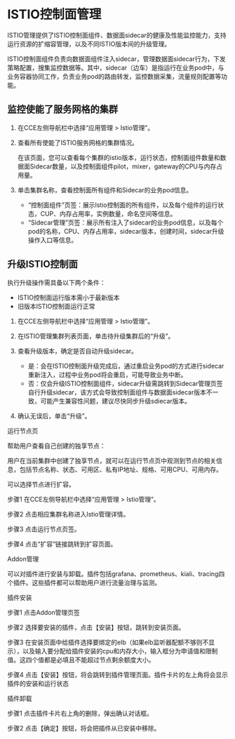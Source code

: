 # ISTIO控制面管理<a name="cce_01_0199"></a>

ISTIO管理提供了ISTIO控制面组件、数据面sidecar的健康及性能监控能力，支持运行资源的扩缩容管理，以及不同ISTIO版本间的升级管理。

ISTIO控制面组件负责向数据面组件注入sidecar，管理数据面sidecar行为，下发策略配置，搜集监控数据等。其中，sidecar（边车）是指运行在业务pod中，与业务容器协同工作，负责业务pod的路由转发，监控数据采集，流量规则配置等功能。

## 监控使能了服务网格的集群<a name="section14496161019566"></a>

1.  在CCE左侧导航栏中选择“应用管理 \> Istio管理”。
2.  查看所有使能了ISTIO服务网格的集群情况。

    在该页面，您可以查看每个集群的istio版本，运行状态，控制面组件数量和数据面Sidecar数量，以及控制面组件pilot，mixer，gateway的CPU与内存占用量。

3.  单击集群名称，查看控制面所有组件和Sidecar的业务pod信息。
    -   “控制面组件”页签：展示Istio控制面的所有组件，以及每个组件的运行状态，CUP、内存占用率，实例数量，命名空间等信息。
    -   “Sidecar管理”页签：展示所有注入了sidecar的业务pod信息，以及每个pod的名称，CPU、内存占用率，sidecar版本，创建时间，sidecar升级操作入口等信息。


## 升级ISTIO控制面<a name="section16367531115016"></a>

执行升级操作需具备以下两个条件：

-   ISTIO控制面运行版本需小于最新版本
-   旧版本ISTIO控制面运行正常

1.  在CCE左侧导航栏中选择“应用管理 \> Istio管理”。
2.  在ISTIO管理集群列表页面，单击待升级集群后的“升级”。
3.  查看升级版本，确定是否自动升级sidecar。
    -   是：会在ISTIO控制面升级完成后，通过重启业务pod的方式进行sidecar重新注入，过程中业务pod将会重启，可能导致业务中断。
    -   否：仅会升级ISTIO控制面组件，sidecar升级需跳转到Sidecar管理页签自行升级sidecar，该方式会导致控制面组件与数据面sidecar版本不一致，可能产生兼容性问题，建议尽快同步升级sdiecar版本。

4.  确认无误后，单击“升级”。

运行节点页

帮助用户查看自己创建的独享节点：

用户在当前集群中创建了独享节点，就可以在运行节点页中观测到节点的相关信息，包括节点名称、状态、可用区、私有IP地址、规格、可用CPU、可用内存。

可以选择节点进行扩容。

步骤1  在CCE左侧导航栏中选择“应用管理 \> Istio管理”。

步骤2 点击相应集群名称进入Istio管理详情。

步骤3  点击运行节点页签。

步骤4  点击“扩容”链接跳转到扩容页面。

Addon管理

可以对插件进行安装与卸载。插件包括grafana、prometheus、kiali、tracing四个插件。这些插件都可以帮助用户进行流量治理与监测。

插件安装

步骤1  点击Addon管理页签

步骤2   选择要安装的插件，点击【安装】按钮，跳转到安装页面。

步骤3  在安装页面中给插件选择要绑定的elb（如果elb监听器配额不够则不显示），以及输入要分配给插件安装的cpu和内存大小，输入框分为申请值和限制值。这四个值都是必填且不能超过节点剩余额度大小。

步骤4  点击【安装】按钮，将会跳转到插件管理页面。插件卡片的左上角将会显示插件的安装和运行状态

插件卸载

步骤1 点击插件卡片右上角的删除，弹出确认对话框。

步骤2 点击【确定】按钮，将会把插件从已安装中移除。

